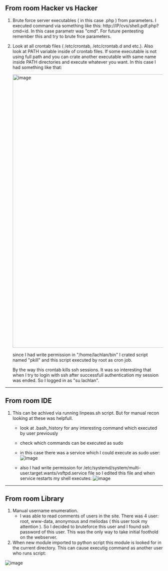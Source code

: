 ## From room Hacker vs Hacker
1. Brute force server executables ( in this case .php ) from parameters. I executed command via something like this: http://IP/cvs/shell.pdf.php?cmd=id.
   In this case parametr was "cmd". For future pentesting remember this and try to brute frce parameters.
   
2. Look at all crontab files ( /etc/crontab, /etc/crontab.d and etc.). Also look at PATH variable inside of crontab files. If some executable is not using full path and you can crate another executable with same name inside PATH directories and execute whatever you want.
   In this case I had something like that:
   
   <img width="873" alt="image" src="https://user-images.githubusercontent.com/99633184/200292002-9bf06741-a2cb-424a-ba6c-3286b28f4fc7.png">

   since I had write permission in "/home/lachlan/bin" I crated script named "pkill" and this script executed by root as cron job.
   
   By the way this crontab kills ssh sessions. It was so interesting that when I try to login with ssh after successfull authentication my session was ended. So I logged in as "su lachlan".
-----------------------------------------------------------------------------

## From room IDE
1. This can be achived via running linpeas.sh script. But for manual recon looking at these was helpfull.
   - look at .bash_history for any interesting command which executed by user previously
   - check which commands can be executed as sudo
   - in this case there was a service which I could execute as sudo user:
![image](https://user-images.githubusercontent.com/99633184/201297102-1dbe67be-9445-4404-99c7-035a807a5905.png)

   - also I had write permission for /etc/systemd/system/multi-user.target.wants/vsftpd.service file so I edited this file and when service restarts my shell executes:
![image](https://user-images.githubusercontent.com/99633184/201298665-0b201d88-2470-4168-b867-d408919911aa.png)

----------------------------------------------------------------------------------------------------------
## From room Library
1. Manual username enumeration.
   - I was able to read comments of users in the site. There was 4 user: root, www-data, anonymous and meliodas ( this user took my attention ). So I decided to bruteforce this user and I found ssh password of this user. This was the only way to take initial foothold on the webserver.
2. When new module imported to python script this module is looked for in the current directory. This can cause executig command as another user who runs script:


![image](https://user-images.githubusercontent.com/99633184/201655619-9852e6f1-6138-4967-a391-bbf8d0a66fe9.png)

